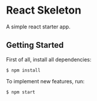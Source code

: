 # React Skeleton

A simple react starter app.

## Getting Started

First of all, install all dependencies:

```
$ npm install
```

To implement new features, run:

```
$ npm start
```
